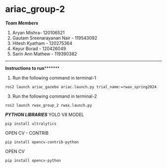 # ariac_group-2
*****Team Members*****
1. Aryan Mishra- 120106521
2. Gautam Sreenarayanan Nair - 119543092
3. Hitesh Kyatham - 120275364
4. Keyur Borad - 120426049
5. Sarin Ann Mathew - 119390382
**************************************
******Instructions to run*************
1. Run the following command in terminal-1
```
ros2 launch ariac_gazebo ariac.launch.py trial_name:=rwax_spring2024
```
3. Run the following command in terminal-2
```
ros2 launch rwax_group_2 rwax.launch.py
```
*****PYTHON LIBRARIES*****
YOLO V8 MODEL
```
pip install ultralytics
```
OPEN CV - CONTRIB
```
pip install opencv-contrib-python
```
OPEN CV
```
pip install opencv-python
```
   
